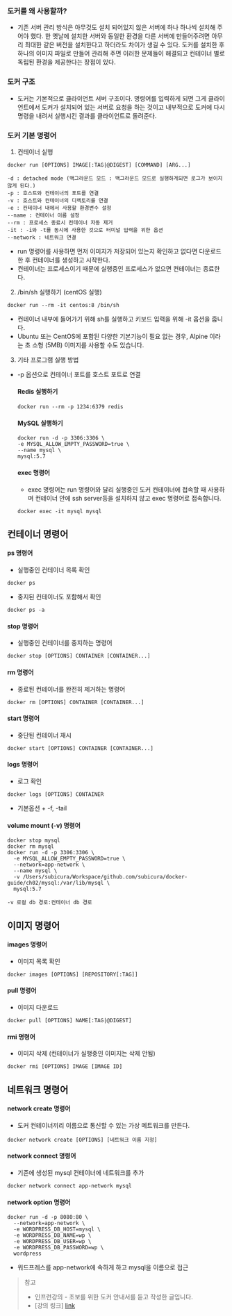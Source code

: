 ### 도커를 왜 사용할까?
* 기존 서버 관리 방식은 아무것도 설치 되어있지 않은 서버에 하나 하나씩 설치해 주어야 했다. 한
  옛날에 설치한 서버와 동일한 환경을 다른 서버에 만들어주려면 아무리 최대한 같은 버전을 설치한다고 하더라도 차이가 생길 수 있다.
  도커를 설치한 후 하나의 이미지 파일로 만들어 관리해 주면 이러한 문제들이 해결되고 컨테이너 별로 독립된 환경을 제공한다는 장점이 있다. 
  
### 도커 구조
* 도커는 기본적으로 클라이언트 서버 구조이다.
명령어를 입력하게 되면 그게 클라이언트에서 도커가 설치되어 있는 서버로 요청을 하는 것이고
내부적으로 도커에 다시 명령을 내려서 실행시킨 결과를 클라이언트로 돌려준다.

### 도커 기본 명령어
1. 컨테이너 실행   
``` 
docker run [OPTIONS] IMAGE[:TAG|@DIGEST] [COMMAND] [ARG...]

-d : detached mode (백그라운드 모드 : 백그라운드 모드로 실행하게되면 로그가 보이지 않게 된다.)
-p : 호스트와 컨테이너의 포트를 연결
-v : 호스트와 컨테이너의 디렉토리를 연결
-e : 컨테이너 내에서 사용할 환경변수 설정
--name : 컨테이너 이름 설정
--rm : 프로세스 종료시 컨테이너 자동 제거
-it : -i와 -t를 동시에 사용한 것으로 터미널 입력을 위한 옵션
--network : 네트워크 연결
``` 

* run 명령어를 사용하면 먼저 이미지가 저장되어 있는지 확인하고 없다면 다운로드 한 후 컨테이너를 생성하고 시작한다.
* 컨테이너는 프로세스이기 때문에 실행중인 프로세스가 없으면 컨테이너는 종료한다. 


2. /bin/sh 실행하기 (centOS 실행)
```
docker run --rm -it centos:8 /bin/sh
```
* 컨테이너 내부에 들어가기 위해 sh를 실행하고 키보드 입력을 위해 -it 옵션을 줍니다.
* Ubuntu 또는 CentOS에 포함된 다양한 기본기능이 필요 없는 경우, Alpine 이라는 초 소형 (5MB) 이미지를 사용할 수도 있습니다.

3. 기타 프로그램 실행 방법
* -p 옵션으로 컨테이너 포트를 호스트 포트로 연결

    #### Redis 실행하기
    ```
    docker run --rm -p 1234:6379 redis
    ``` 

    #### MySQL 실행하기
    ```
    docker run -d -p 3306:3306 \
    -e MYSQL_ALLOW_EMPTY_PASSWORD=true \
    --name mysql \
    mysql:5.7
    ```

    #### exec 명령어
    * exec 명령어는 run 명령어와 달리 실행중인 도커 컨테이너에 접속할 때 사용하며 컨테이너 안에 ssh server등을 설치하지 않고 exec 명령어로 접속합니다.
    ```
    docker exec -it mysql mysql
    ```

## 컨테이너 명령어 
#### ps 명령어
* 실행중인 컨테이너 목록 확인
```
docker ps
```
* 중지된 컨테이너도 포함해서 확인
```
docker ps -a
```
#### stop 명령어
* 실행중인 컨테이너를 중지하는 명령어
```
docker stop [OPTIONS] CONTAINER [CONTAINER...]
```

#### rm 명령어
* 종료된 컨테이너를 완전히 제거하는 명령어
```
docker rm [OPTIONS] CONTAINER [CONTAINER...]
```

#### start 명령어
* 중단된 컨테이너 재시
```
docker start [OPTIONS] CONTAINER [CONTAINER...]
```


#### logs 명령어
* 로그 확인
```
docker logs [OPTIONS] CONTAINER
```
* 기본옵션 + -f, -tail

#### volume mount (-v) 명령어
```
docker stop mysql
docker rm mysql
docker run -d -p 3306:3306 \
  -e MYSQL_ALLOW_EMPTY_PASSWORD=true \
  --network=app-network \
  --name mysql \
  -v /Users/subicura/Workspace/github.com/subicura/docker-guide/ch02/mysql:/var/lib/mysql \
  mysql:5.7

-v 로컬 db 경로:컨테이너 db 경로
```

## 이미지 명령어
#### images 명령어
* 이미지 목록 확인
```
docker images [OPTIONS] [REPOSITORY[:TAG]]
```

#### pull 명령어
* 이미지 다운로드 
```
docker pull [OPTIONS] NAME[:TAG|@DIGEST]
```

#### rmi 명령어
* 이미지 삭제 (컨테이너가 실행중인 이미지는 삭제 안됨)
```
docker rmi [OPTIONS] IMAGE [IMAGE ID]
```


## 네트워크 명령어
#### network create 명령어
* 도커 컨테이너끼리 이름으로 통신할 수 있는 가상 메트워크를 만든다. 
```
docker network create [OPTIONS] [네트워크 이름 지정]
```

#### network connect 명령어
* 기존에 생성된 mysql 컨테이너에 네트워크를 추가
```
docker network connect app-network mysql
```

#### network option 명령어
```
docker run -d -p 8080:80 \
  --network=app-network \
  -e WORDPRESS_DB_HOST=mysql \
  -e WORDPRESS_DB_NAME=wp \
  -e WORDPRESS_DB_USER=wp \
  -e WORDPRESS_DB_PASSWORD=wp \
  wordpress
```  
* 워드프레스를 app-network에 속하게 하고 mysql을 이름으로 접근 

> 참고
> * 인프런강의 - 초보를 위한 도커 안내서를 듣고 작성한 글입니다.
> * [강의 링크] [link]

[link]: https://www.inflearn.com/course/%EB%8F%84%EC%BB%A4-%EC%9E%85%EB%AC%B8/dashboard












